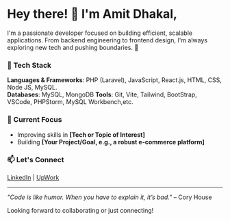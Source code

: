 # Hey there! 👋 I'm Amit Dhakal,

I'm a passionate developer focused on building efficient, scalable applications. From backend engineering to frontend design, I'm always exploring new tech and pushing boundaries. 🚀

### 🔧 Tech Stack
**Languages & Frameworks**: PHP (Laravel), JavaScript, React.js, HTML, CSS, Node JS, MySQL.  
**Databases**: MySQL, MongoDB
**Tools**: Git, Vite, Tailwind, BootStrap, VSCode, PHPStorm, MySQL Workbench,etc.

### 🌟 Current Focus
- Improving skills in **[Tech or Topic of Interest]**
- Building **[Your Project/Goal, e.g., a robust e-commerce platform]**

### 📫 Let's Connect
[LinkedIn](https://www.linkedin.com/in/herojk64/) | [UpWork](https://www.upwork.com/freelancers/~01d362a701e1fc7717?mp_source=share)

---

_"Code is like humor. When you have to explain it, it’s bad."_ – Cory House

Looking forward to collaborating or just connecting!

